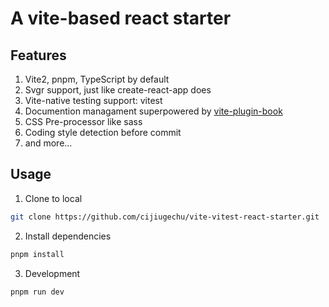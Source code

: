 # A vite-based react starter

## Features
1. Vite2, pnpm, TypeScript by default
2. Svgr support, just like create-react-app does
3. Vite-native testing support: vitest
4. Documention managament superpowered by [vite-plugin-book](https://github.com/Saul-Mirone/vite-plugin-book)
5. CSS Pre-processor like sass
6. Coding style detection before commit
7. and more...

## Usage
1. Clone to local
```bash
git clone https://github.com/cijiugechu/vite-vitest-react-starter.git
```
2. Install dependencies
```bash
pnpm install
```
3. Development
```bash
pnpm run dev
```